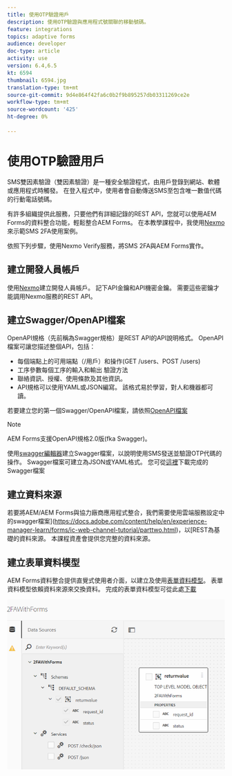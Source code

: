 ```yaml
---
title: 使用OTP驗證用戶
description: 使用OTP驗證與應用程式號關聯的移動號碼。
feature: integrations
topics: adaptive forms
audience: developer
doc-type: article
activity: use
version: 6.4,6.5
kt: 6594
thumbnail: 6594.jpg
translation-type: tm+mt
source-git-commit: 9d4e864f42fa6c0b2f9b895257db03311269ce2e
workflow-type: tm+mt
source-wordcount: '425'
ht-degree: 0%

---
```




# 使用OTP驗證用戶

SMS雙因素驗證（雙因素驗證）是一種安全驗證程式，由用戶登錄到網站、軟體或應用程式時觸發。 在登入程式中，使用者會自動傳送SMS至包含唯一數值代碼的行動電話號碼。

有許多組織提供此服務，只要他們有詳細記錄的REST API，您就可以使用AEM Forms的資料整合功能，輕鬆整合AEM Forms。 在本教學課程中，我使用[Nexmo](https://developer.nexmo.com/verify/overview)來示範SMS 2FA使用案例。

依照下列步驟，使用Nexmo Verify服務，將SMS 2FA與AEM Forms實作。

## 建立開發人員帳戶

使用[Nexmo](https://dashboard.nexmo.com/sign-in)建立開發人員帳戶。 記下API金鑰和API機密金鑰。 需要這些密鑰才能調用Nexmo服務的REST API。

## 建立Swagger/OpenAPI檔案

OpenAPI規格（先前稱為Swagger規格）是REST API的API說明格式。 OpenAPI檔案可讓您描述整個API，包括：

* 每個端點上的可用端點（/用戶）和操作(GET /users、POST /users)
* 工序參數每個工序的輸入和輸出
驗證方法
* 聯絡資訊、授權、使用條款及其他資訊。
* API規格可以使用YAML或JSON編寫。 該格式易於學習，對人和機器都可讀。

若要建立您的第一個Swagger/OpenAPI檔案，請依照[OpenAPI檔案](https://swagger.io/docs/specification/2-0/basic-structure/)

>[!NOTE]
> AEM Forms支援OpenAPI規格2.0版(fka Swagger)。

使用[swagger編輯器](https://editor.swagger.io/)建立Swagger檔案，以說明使用SMS發送並驗證OTP代碼的操作。 Swagger檔案可建立為JSON或YAML格式。 您可從[這裡](assets/two-factore-authentication-swagger.zip)下載完成的Swagger檔案

## 建立資料來源

若要將AEM/AEM Forms與協力廠商應用程式整合，我們需要使用雲端服務設定中的swagger檔案](https://docs.adobe.com/content/help/en/experience-manager-learn/forms/ic-web-channel-tutorial/parttwo.html)，以[REST為基礎的資料來源。 本課程資產會提供您完整的資料來源。

## 建立表單資料模型

AEM Forms資料整合提供直覺式使用者介面，以建立及使用[表單資料模型](https://docs.adobe.com/content/help/en/experience-manager-65/forms/form-data-model/create-form-data-models.html)。 表單資料模型依賴資料來源來交換資料。
完成的表單資料模型可從此處[下載](assets/sms-2fa-fdm.zip)

![fdm](assets/2FA-fdm.PNG)
